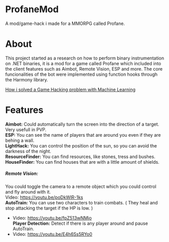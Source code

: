 # ProfaneMod
A mod/game-hack i made for a MMORPG called Profane.

# About
This project started as a research on how to perform binary instrumentation on .NET binaries, it is a mod for a game called Profane which included into the client features such as Aimbot, Remote Vision, ESP and more. The core funcionalities of the bot were implemented using function hooks through the Harmony library.

[How i solved a Game Hacking problem with Machine Learning](https://medium.com/@mateus.pimentel.w/how-i-solved-a-game-hacking-problem-with-machine-learning-4ebadc036b1a)

# Features

**Aimbot:** Could automatically turn the screen into the direction of a target. Very usefull in PVP.  
**ESP:** You can see the name of players that are around you even if they are behing a wall.  
**LightHack:** You can control the position of the sun, so you can avoid the darkness of the night.  
**ResourceFinder:** You can find resources, like stones, tress and bushes.  
**HouseFinder:** You can find houses that are with a little amount of shields.  

##### Remote Vision: 
  You could toggle the camera to a remote object which you could control and fly around with it.   
  Video: https://youtu.be/poDkWlR-1ks  
**AutoTrain:** You can use two characters to train combats. ( They heal and stop attacking the target if the HP is low. )  
* Video: https://youtu.be/fpZ513wNMjo  
**Player Detection:** Detect if there is any player around and pause AutoTrain.  
* Video: https://youtu.be/E4h6Ss5RYo0  

  

